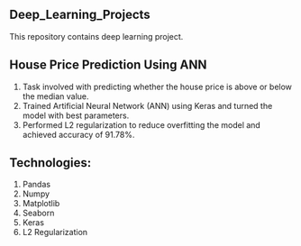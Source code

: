 ## Deep_Learning_Projects

This repository contains deep learning project.

## House Price Prediction Using ANN

1. Task involved with predicting whether the house price is above or below the median value.
2. Trained Artificial Neural Network (ANN) using Keras and turned the model with best parameters.
3. Performed L2 regularization to reduce overfitting the model and achieved accuracy of 91.78%.

## Technologies:

1. Pandas
2. Numpy
3. Matplotlib 
4. Seaborn
5. Keras
6. L2 Regularization

